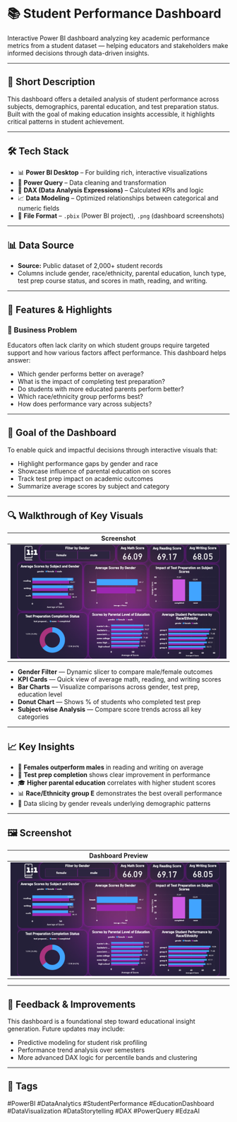 # 📚 Student Performance Dashboard

Interactive Power BI dashboard analyzing key academic performance metrics from a student dataset — helping educators and stakeholders make informed decisions through data-driven insights.

---

## 📄 Short Description

This dashboard offers a detailed analysis of student performance across subjects, demographics, parental education, and test preparation status. Built with the goal of making education insights accessible, it highlights critical patterns in student achievement.

---

## 🛠️ Tech Stack

- 📊 **Power BI Desktop** – For building rich, interactive visualizations
- 🔄 **Power Query** – Data cleaning and transformation
- 🧠 **DAX (Data Analysis Expressions)** – Calculated KPIs and logic
- 📈 **Data Modeling** – Optimized relationships between categorical and numeric fields
- 📁 **File Format** – `.pbix` (Power BI project), `.png` (dashboard screenshots)

---

## 📊 Data Source

- **Source:** Public dataset of 2,000+ student records  
- Columns include gender, race/ethnicity, parental education, lunch type, test prep course status, and scores in math, reading, and writing.

---

## 🚀 Features & Highlights

### 📌 Business Problem

Educators often lack clarity on which student groups require targeted support and how various factors affect performance. This dashboard helps answer:

- Which gender performs better on average?
- What is the impact of completing test preparation?
- Do students with more educated parents perform better?
- Which race/ethnicity group performs best?
- How does performance vary across subjects?

---

## 🎯 Goal of the Dashboard

To enable quick and impactful decisions through interactive visuals that:

- Highlight performance gaps by gender and race
- Showcase influence of parental education on scores
- Track test prep impact on academic outcomes
- Summarize average scores by subject and category

---

## 🔍 Walkthrough of Key Visuals

| Screenshot |
|------------|
| ![Dashboard Preview](https://github.com/utkarsh2035/Student_Performance_Analysis/blob/main/Student_Performace_Analysis.png) |

- **Gender Filter** — Dynamic slicer to compare male/female outcomes  
- **KPI Cards** — Quick view of average math, reading, and writing scores  
- **Bar Charts** — Visualize comparisons across gender, test prep, education level  
- **Donut Chart** — Shows % of students who completed test prep  
- **Subject-wise Analysis** — Compare score trends across all key categories

---

## 📈 Key Insights

- 🧠 **Females outperform males** in reading and writing on average  
- 🎯 **Test prep completion** shows clear improvement in performance  
- 🎓 **Higher parental education** correlates with higher student scores  
- 📊 **Race/Ethnicity group E** demonstrates the best overall performance  
- 🧩 Data slicing by gender reveals underlying demographic patterns

---

## 🖼️ Screenshot

| Dashboard Preview |
|-------------------|
| ![Dashboard Preview](https://github.com/utkarsh2035/Student_Performance_Analysis/blob/main/Student_Performace_Analysis.png) |

---

## 💬 Feedback & Improvements

This dashboard is a foundational step toward educational insight generation. Future updates may include:

- Predictive modeling for student risk profiling  
- Performance trend analysis over semesters  
- More advanced DAX logic for percentile bands and clustering  

---

## 🔖 Tags

#PowerBI #DataAnalytics #StudentPerformance #EducationDashboard #DataVisualization #DataStorytelling #DAX #PowerQuery #EdzaAI
